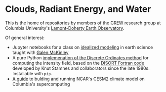 # Clouds, Radiant Energy, and Water

This is the home of repositories by members of the [CREW](https://crew.ldeo.columbia.edu) 
research group at Columbia University's [Lamont-Doherty Earth Observatory](https://ldeo.columbia.edu). 

Of general interest: 
- Jupyter notebooks for a class on [idealized modeling](https://github.com/LDEO-CREW/EESC-6926-Idealized-models-Spr-23) 
in earth science taught with [Galen McKinley](https://mckinley.ldeo.columbia.edu)
- A pure Python [implemenation of the Discrete Ordinates method](https://github.com/LDEO-CREW/Pythonic-DISORT) 
for computing the intensity field, based on the 
[DISORT Fortran code](http://www.rtatmocn.com/disort/) developed by Knut Stamnes and collaborators since the late 1980s.  
Installable with `pip`.
- [A guide](https://github.com/LDEO-CREW/CESM2-ginsburg) to bulding and  running NCAR's CESM2 
climate model on Columbia's supercomputing 
